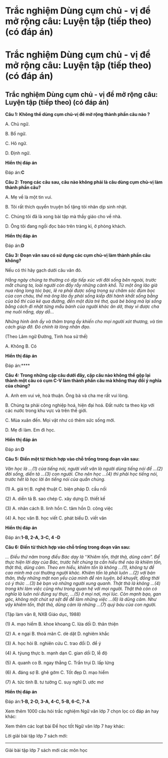 # Trắc nghiệm Dùng cụm chủ - vị để mở rộng câu: Luyện tập (tiếp theo) (có đáp án)

# Trắc nghiệm Dùng cụm chủ - vị để mở rộng câu: Luyện tập (tiếp theo) (có đáp án)

## Trắc nghiệm Dùng cụm chủ - vị để mở rộng câu: Luyện tập (tiếp theo) (có đáp án)

**Câu 1: Không thể dùng cụm chủ-vị để mở rộng thành phần câu nào ?**

A. Chủ ngữ.

B. Bổ ngữ.

C. Hô ngữ.

D. Định ngữ.

**Hiển thị đáp án**

Đáp án:**C**

**Câu 2: Trong các câu sau, câu nào không phải là câu dùng cụm chủ-vị làm thành phần câu?**

A. Mẹ về là một tin vui.

B. Tôi rất thích quyển truyện bố tặng tôi nhân dịp sinh nhật.

C. Chúng tôi đã là xong bài tập mà thầy giáo cho về nhà.

D. Ông tôi đang ngồi đọc báo trên tràng kỉ, ở phòng khách.

**Hiển thị đáp án**

Đáp án:**D**

**Câu 3: Đoạn văn sau có sử dụng các cụm chủ-vị làm thành phần câu không?**

Nếu có thì hãy gạch dưới câu văn đó.

_Hằng ngày chúng ta thường có dịp tiếp xúc với đời sống bên ngoài, trước mắt chúng ta, loài người còn đầy rẫy những cảnh khổ. Từ một ông lão già nua răng long tóc bạc, lẽ ra phải được sống trong sự chăm sóc đùm bọc của con cháu, thế mà ông lão ấy phải sống kiếp đời hành khất sống bằng của bố thí của kẻ qua đường, đến một đứa trẻ thơ, quá bé bỏng mà lại sống bằng cách đi nhặt từng mẩu bánh của người khác ăn dở, thay vì được cha mẹ nuôi nấng, dạy dỗ…_

_Những hình ảnh ấy và thảm trạng ấy khiến cho mọi người xót thương, và tìm cách giúp đỡ. Đó chính là lòng nhân đạo._

(Theo Lâm ngữ Đường, Tinh hoa sử thế)

A. Không B. Có

**Hiển thị đáp án**

Đáp án:****

**Câu 4: Trong những cặp câu dưới đây, cặp câu nào không thể gộp lại thành một câu có cụm C-V làm thành phần câu mà không thay đổi ý nghĩa của chúng?**

A. Anh em vui vẻ, hoà thuận. Ông bà và cha mẹ rất vui lòng.

B. Chúng ta phải công nghiệp hoá, hiện đại hoá. Đất nước ta theo kịp với các nước trong khu vực và trên thế giới.

C. Mùa xuân đến. Mọi vật như có thêm sức sống mới.

D. Mẹ đi làm. Em đi học.

**Hiển thị đáp án**

Đáp án:**D**

**Câu 5: Điền một từ thích hợp vào chỗ trống trong đoạn văn sau:**

_Văn học là …(1) của tiếng nói, người viết văn là người dùng tiếng nói để …(2) đời sống, diển tả …(3) con người. Cho nên học …(4) thì phải học tiếng nói, trước hết là học lời ăn tiếng nói của quần chúng._

(1) A. giá trị B. nghệ thuật C. biện pháp D. cầu nối

(2) A. diễn tả B. sao chép C. xây dựng D. thiết kế

(3) A. nhân cách B. linh hồn C. tâm hồn D. công việc

(4) A. học văn B. học viết C. phát biểu D. viết văn

**Hiển thị đáp án**

Đáp án:**1-B, 2-A, 3-C, 4 -D**

**Câu 6: Điền từ thích hợp vào chỗ trống trong đoạn văn sau:**

_... Điều thứ năm trong điều Bác dạy là ‘‘Khiêm tốn, thật thà, dũng cảm”. Để thực hiện lời dạy của Bác, trước hết chúng ta cần hiểu thế nào là khiêm tốn, thật thà, dũng cảm. Theo em hiểu, khiêm tốn là không …(1), không tự đề cao mình mà coi thường người khác. Khiêm tốn là phải luôn …(2) với bản thân, thấy những mặt non yếu của mình để rèn luyện, bổ khuyết, đồng thời có ý thức …(3) bè bạn và những người xung quanh. Thật thà là không …(4) trong khi làm việc cũng như trong quan hệ với mọi người. Thật thà còn có nghĩa là luôn nói đúng sự thực, …(5) ở mọi nơi, mọi lúc. Còn mạnh bạo, gan góc, không một chút sợ sệt để để làm những việc …(6) là dũng cảm. Như vậy khiêm tốn, thật thà, dũng cảm là những …(7) quý báu của con người._

(Tập làm văn 8, NXB Giáo dục, 1988)

(1) A. mạo hiểm B. khoe khoang C. lừa dối D. thân thiện

(2) A. e ngại B. thoả mãn C. dè dặt D. nghiêm khắc

(3) A. học hỏi B. nghiên cứu C. trao đổi D. để ý

(4) A. tỷung thực b. mạnh dạn C. gian dối D, lễ độ

(5) A. quanh co B. ngay thẳng C. Trần trụi D. lấp lửng

(6) A. đáng sợ B. ghê gớm C. Tốt đẹp D. mạo hiểm

(7) A. tức tính B. tư tưởng C. suy nghĩ D. ước mơ 

**Hiển thị đáp án**

Đáp án:**1-B, 2-D, 3-A, 4-C, 5-B, 6-C, 7-A**

Xem thêm 1000 câu hỏi trắc nghiệm Ngữ văn lớp 7 chọn lọc có đáp án hay khác:

Xem thêm các loạt bài Để học tốt Ngữ văn lớp 7 hay khác:

Lời giải bài tập lớp 7 sách mới:

* * *

Giải bài tập lớp 7 sách mới các môn học
